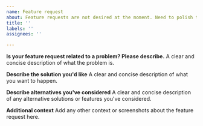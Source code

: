 ```yaml
---
name: Feature request
about: Feature requests are not desired at the moment. Need to polish the system. For high-level features, consider creating feature requests on the forum. For low-level (framework) – here on GitHub.
title: ''
labels: ''
assignees: ''

---
```


**Is your feature request related to a problem? Please describe.**
A clear and concise description of what the problem is.

**Describe the solution you'd like**
A clear and concise description of what you want to happen.

**Describe alternatives you've considered**
A clear and concise description of any alternative solutions or features you've considered.

**Additional context**
Add any other context or screenshots about the feature request here.
